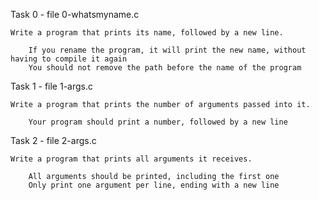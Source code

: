 Task 0 - file 0-whatsmyname.c

	Write a program that prints its name, followed by a new line.

		If you rename the program, it will print the new name, without having to compile it again
		You should not remove the path before the name of the program

Task 1 - file 1-args.c

	Write a program that prints the number of arguments passed into it.

		Your program should print a number, followed by a new line

Task 2 - file 2-args.c

	Write a program that prints all arguments it receives.

		All arguments should be printed, including the first one
		Only print one argument per line, ending with a new line


